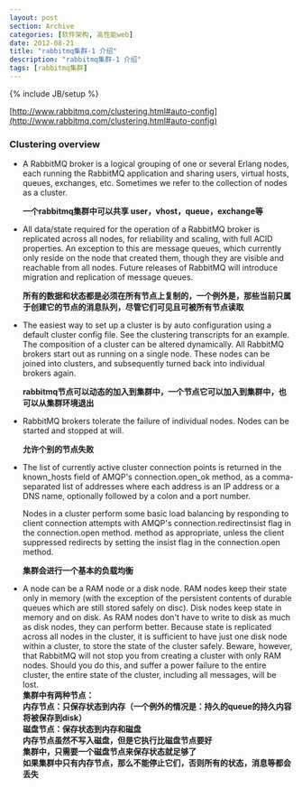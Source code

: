 ```yaml
---
layout: post
section: Archive
categories: [软件架构, 高性能web]
date: 2012-08-21
title: "rabbitmq集群-1 介绍"
description: "rabbitmq集群-1 介绍"
tags: [rabbitmq集群]
---
```

{% include JB/setup %}

[http://www.rabbitmq.com/clustering.html#auto-config](http://www.rabbitmq.com/clustering.html#auto-config)  

### Clustering overview

-   A RabbitMQ broker is a logical grouping of one or several Erlang nodes, each running the RabbitMQ application and sharing users, virtual hosts, queues, exchanges, etc. Sometimes we refer to the collection of nodes as a cluster.

    __一个rabbitmq集群中可以共享 user，vhost，queue，exchange等__

-   All data/state required for the operation of a RabbitMQ broker is replicated across all nodes, for reliability and scaling, with full ACID properties. An exception to this are message queues, which currently only reside on the node that created them, though they are visible and reachable from all nodes. Future releases of RabbitMQ will introduce migration and replication of message queues.

    __所有的数据和状态都是必须在所有节点上复制的，一个例外是，那些当前只属于创建它的节点的消息队列，尽管它们可见且可被所有节点读取__

-   The easiest way to set up a cluster is by auto configuration using a default cluster config file. See the clustering transcripts for an example.
    The composition of a cluster can be altered dynamically. All RabbitMQ brokers start out as running on a single node. These nodes can be joined into clusters, and subsequently turned back into individual brokers again.

    __rabbitmq节点可以动态的加入到集群中，一个节点它可以加入到集群中，也可以从集群环境退出__

-   RabbitMQ brokers tolerate the failure of individual nodes. Nodes can be started and stopped at will.

    __允许个别的节点失败__

-   The list of currently active cluster connection points is returned in the known_hosts field of AMQP's connection.open_ok method, as a comma-separated list of addresses where each address is an IP address or a DNS name, optionally followed by a colon and a port number.

    Nodes in a cluster perform some basic load balancing by responding to client connection attempts with AMQP's connection.redirectinsist flag in the connection.open method. method as appropriate, unless the client suppressed redirects by setting the insist flag in the connection.open method.

    __集群会进行一个基本的负载均衡__

-   A node can be a RAM node or a disk node. RAM nodes keep their state only in memory (with the exception of the persistent contents of durable queues which are still stored safely on disc). Disk nodes keep state in memory and on disk. As RAM nodes don't have to write to disk as much as disk nodes, they can perform better. Because state is replicated across all nodes in the cluster, it is sufficient to have just one disk node within a cluster, to store the state of the cluster safely. Beware, however, that RabbitMQ will not stop you from creating a cluster with only RAM nodes. Should you do this, and suffer a power failure to the entire cluster, the entire state of the cluster, including all messages, will be lost.  
    __集群中有两种节点：  
    内存节点：只保存状态到内存（一个例外的情况是：持久的queue的持久内容将被保存到disk）  
    磁盘节点：保存状态到内存和磁盘  
    内存节点虽然不写入磁盘，但是它执行比磁盘节点要好  
    集群中，只需要一个磁盘节点来保存状态就足够了  
    如果集群中只有内存节点，那么不能停止它们，否则所有的状态，消息等都会丢失__